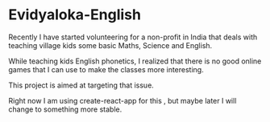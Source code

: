 # Evidyaloka-English

Recently I have started volunteering for a non-profit in India that deals with teaching village kids some basic Maths, Science and English.

While teaching kids English phonetics, I realized that there is no good online games that I can use to make the classes more interesting.

This project is aimed at targeting that issue.

Right now I am using create-react-app for this , but maybe later I will change to something more stable.
